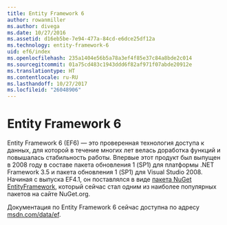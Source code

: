 ```yaml
---
title: Entity Framework 6
author: rowanmiller
ms.author: divega
ms.date: 10/27/2016
ms.assetid: d16eb5be-7e94-477a-84cd-e6dce25df12a
ms.technology: entity-framework-6
uid: ef6/index
ms.openlocfilehash: 235a1404e56b5a78a3ef4f85e37c84a8bde2c014
ms.sourcegitcommit: 01a75cd483c1943ddd6f82af971f07abde20912e
ms.translationtype: HT
ms.contentlocale: ru-RU
ms.lasthandoff: 10/27/2017
ms.locfileid: "26048906"
---
```

# <a name="entity-framework-6"></a>Entity Framework 6

Entity Framework 6 (EF6) — это проверенная технология доступа к данных, для которой в течение многих лет велась доработка функций и повышалась стабильность работы. Впервые этот продукт был выпущен в 2008 году в составе пакета обновления 1 (SP1) для платформы .NET Framework 3.5 и пакета обновления 1 (SP1) для Visual Studio 2008. Начиная с выпуска EF4.1, он поставлялся в виде [пакета NuGet EntityFramework](https://www.nuget.org/packages/EntityFramework/), который сейчас стал одним из наиболее популярных пакетов на сайте NuGet.org.

Документация по Entity Framework 6 сейчас доступна по адресу [msdn.com/data/ef](http://msdn.com/data/ef).
